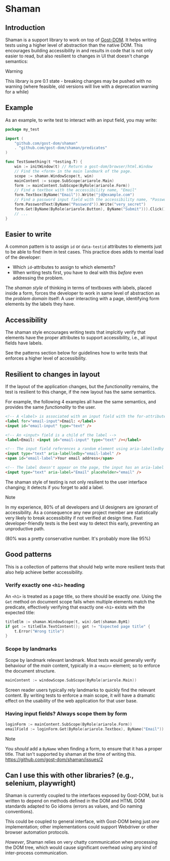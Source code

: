 # Shaman

## Introduction

Shaman is a support library to work on top of [Gost-DOM]. It helps writing tests
using a higher level of abstraction than the native DOM. This encourages
building accessibility in and results in code that is not only easier to read,
but also resilient to changes in UI that doesn't change semantics:

> [!Warning]
> This library is pre 0.1 state - breaking changes may be pushed with no
> warning (where feasible, old versions will live with a deprecation warning for
> a while)

[Gost-DOM]: https://github.com/gost-dom/browser

## Example

As an example, to write test to interact with an input field, you may write:

```go
package my_test

import (
    "github.com/gost-dom/shaman"
    . "github.com/gost-dom/shaman/predicates"
)

func TestSomething(t *testing.T) {
    win := initWindow(t) // Return a gost-dom/browser/html.Window
    // Find the <form> in the main landmark of the page.
    scope := shaman.WindowScope(t, win)
    mainContent := scope.SubScope(ariarole.Main)
    form := mainContent.SubScope(ByRole(ariarole.Form))
    // Find a textbox with the accessibility name, "Email"
    form.Textbox(ByName("Email")).Write("jd@example.com")
    // Find a password input field with the accessibility name, "Password"
    form.PasswordText(ByName("Password")).Write("very_secret")
    form.Get(ByName(ByRole(ariarole.Button), ByName("Submit"))).Click()
    // ...
}
```

## Easier to write

A common pattern is to assign `id` or `data-testid` attributes to elements just
to be able to find them in test cases. This practice does adds to mental load of
the developer:

- Which `id`-attributes to assign to which elements?
- When writing tests first, you have to deal with this _before_ even addressing
  the problem.

The _shaman style_ of thinking in terms of textboxes with labels, placed inside
a form, forces the developer to work in same level of abstraction as the
_problem domain_ itself: A user interacting with a page, identifying form
elements by the labels they have.

## Accessibility

The shaman style encourages writing tests that implcitly verify that elements
have the proper attributes to support accessibility, i.e., all input fields have
labels.

See the patterns section below for guidelines how to write tests that enforces a
higher level of accessibility.

## Resilient to changes in layout

If the layout of the application changes, but the _functionality_ remains, the
test is resilient to this change, if the new layout has the same semantics.

For example, the following 4 examples all have the same semantics, and provides
the same _functionality_ to the user. 


```html
<!-- A <label> is associated with an input field with the for-attribute -->
<label for="email-input">Email: </label>
<input id="email-input" type="text" />

<!-- An <input> field is a child of the label -->
<label>Email: <input id="email-input" type="text" /></label>

<!-- The input field references a random element using aria-labelledby -->
<input type="text" aria-labelledby="email-label" />
<span id="email-label">Your email address</span>

<!-- The label doesn't appear on the page, the input has an aria-label -->
<input type="text" aria-label="Email" placeholder="email" />
```

The shaman style of testing is not only resilient to the user interface
changing; it detects if you forget to add a label.

> [!NOTE]
> In my experience, 80% of all developers and UI designers are ignorant of
> accessibility. As a consequence any new project member are statistically very
> likely to break accessibility if not verified at design time. Fast
> developer-friendly tests is the best way to detect this early, preventing an
> unproductive path.
>
> (80% was a pretty conservative number. It's probably more like 95%)

## Good patterns

This is a collection of patterns that should help write more resilient tests
that also help achieve better accessibility.

### Verify exactly one `<h1>` heading

An `<h1>` is treated as a page title, so there should be exactly _one_. Using
the `Get` method on document scope fails when multiple elements match the
predicate, effectively verifying that exactly one `<h1>` exists with the
expected title:

```go
titleElm := shaman.WindowScope(t, win).Get(shaman.ByH1)
if got := titleElm.TextContent(); got != "Expected page title" {
    t.Error("Wrong title")
}
```

### Scope by landmarks

Scope by landmark relevant landmark. Most tests would generally verify behaviour
of the _main_ content, typically in a `<main>` element; so to enforce the
document structure.

```go
mainContent := windowScope.SubScope(ByRole(ariarole.Main))
```

Screen reader users typically rely landmarks to quickly find the relevant
content. By writing tests to enforce a main scope, it will have a dramatic
effect on the usability of the web application for that user base.

### Having input fields? Always scope them by form

```Go
loginForm := mainContent.SubScope(ByRole(ariarole.Form))
emailField := loginForm.Get(ByRole(ariarole.Textbox), ByName("Email"))
```

> [!NOTE]
> You _should_ add a `ByName` when finding a form, to ensure that it has a
> proper title. That isn't supported by shaman at the time of writing this.
> https://github.com/gost-dom/shaman/issues/2

## Can I use this with other libraries? (e.g., selenium, playwright)

Shaman is currently coupled to the interfaces exposed by Gost-DOM, but is 
written to depend on methods defined in the DOM and HTML DOM standards
adapted to Go idioms (errors as values, and Go naming conventions).

This could be coupled to general interface, with Gost-DOM being just _one_
implementation; other implementations could support Webdriver or other browser
automation protocols. 

_However_, Shaman relies on very chatty communication when processing the DOM
tree, which would cause significant overhead using any kind of inter-process
communication.
